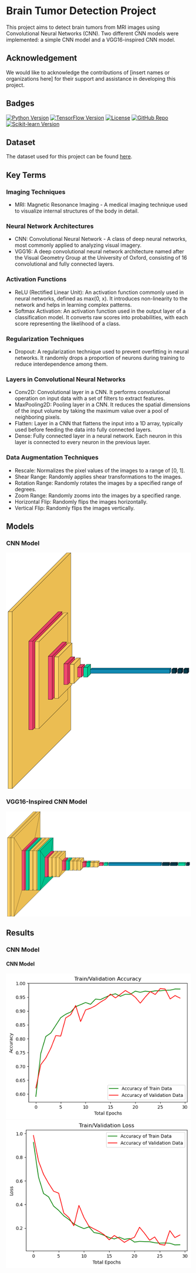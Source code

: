 # Brain Tumor Detection Project

This project aims to detect brain tumors from MRI images using Convolutional Neural Networks (CNN). Two different CNN models were implemented: a simple CNN model and a VGG16-inspired CNN model.

## Acknowledgement
We would like to acknowledge the contributions of [insert names or organizations here] for their support and assistance in developing this project.

## Badges
[![Python Version](https://img.shields.io/badge/python-3.8.18-blue.svg)](https://www.python.org/downloads/)
[![TensorFlow Version](https://img.shields.io/badge/tensorflow-2.9.1-orange.svg)](https://www.tensorflow.org/)
[![License](https://img.shields.io/badge/license-MIT-green.svg)](https://opensource.org/licenses/MIT)
[![GitHub Repo](https://img.shields.io/badge/github-repo-blueviolet.svg)](https://github.com/yourusername/your-repo)
[![Scikit-learn Version](https://img.shields.io/badge/scikit--learn-1.4-yellowgreen.svg)](https://scikit-learn.org/)

## Dataset
The dataset used for this project can be found [here](https://www.kaggle.com/datasets/masoudnickparvar/brain-tumor-mri-dataset/data).



## Key Terms
### Imaging Techniques
- MRI: Magnetic Resonance Imaging - A medical imaging technique used to visualize internal structures of the body in detail.

### Neural Network Architectures
- CNN: Convolutional Neural Network - A class of deep neural networks, most commonly applied to analyzing visual imagery.
- VGG16: A deep convolutional neural network architecture named after the Visual Geometry Group at the University of Oxford, consisting of 16 convolutional and fully connected layers.

### Activation Functions
- ReLU (Rectified Linear Unit): An activation function commonly used in neural networks, defined as max(0, x). It introduces non-linearity to the network and helps in learning complex patterns.
- Softmax Activation: An activation function used in the output layer of a classification model. It converts raw scores into probabilities, with each score representing the likelihood of a class.

### Regularization Techniques
- Dropout: A regularization technique used to prevent overfitting in neural networks. It randomly drops a proportion of neurons during training to reduce interdependence among them.

### Layers in Convolutional Neural Networks
- Conv2D: Convolutional layer in a CNN. It performs convolutional operation on input data with a set of filters to extract features.
- MaxPooling2D: Pooling layer in a CNN. It reduces the spatial dimensions of the input volume by taking the maximum value over a pool of neighboring pixels.
- Flatten: Layer in a CNN that flattens the input into a 1D array, typically used before feeding the data into fully connected layers.
- Dense: Fully connected layer in a neural network. Each neuron in this layer is connected to every neuron in the previous layer.

### Data Augmentation Techniques
- Rescale: Normalizes the pixel values of the images to a range of [0, 1].
- Shear Range: Randomly applies shear transformations to the images.
- Rotation Range: Randomly rotates the images by a specified range of degrees.
- Zoom Range: Randomly zooms into the images by a specified range.
- Horizontal Flip: Randomly flips the images horizontally.
- Vertical Flip: Randomly flips the images vertically.

## Models
### CNN Model
![Simple CNN Model Results](/images/m1_model.png)

### VGG16-Inspired CNN Model
![Simple CNN Model Results](/images/m2_model.png)


## Results

### CNN Model
#### CNN Model
![CNN Model Accuracay](/images/m1_acc.png)
![CNN Model Loss](/images/m1_loss.png)

